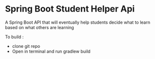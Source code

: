 # Spring Boot Student Helper Api


A Spring Boot API that will eventually help students decide what to learn based on what others are learning

To build :

* clone git repo
* Open in terminal and run gradlew build

